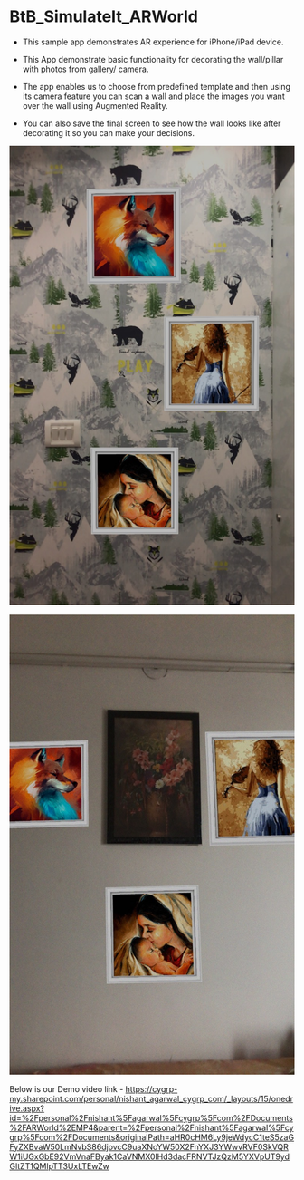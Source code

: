 # BtB_SimulateIt_ARWorld

* This sample app demonstrates AR experience for iPhone/iPad device.

* This App demonstrate basic functionality for decorating the wall/pillar with photos from gallery/ camera.

* The app enables us to choose from predefined template and then using its camera feature you can scan a wall and place the images you want over the wall using Augmented Reality.

* You can also save the final screen to see how the wall looks like after decorating it so you can make your decisions.


![Screenshot1](https://github.com/cybergroupdevs/BtB_SimulateIt_ARWorld/blob/master/ARWorld_Capture.JPG)

![Screenshot2](https://github.com/cybergroupdevs/BtB_SimulateIt_ARWorld/blob/master/Skype_Picture_2019_12_12T12_49_33_191Z.jpeg)

Below is our Demo video link - 
https://cygrp-my.sharepoint.com/personal/nishant_agarwal_cygrp_com/_layouts/15/onedrive.aspx?id=%2Fpersonal%2Fnishant%5Fagarwal%5Fcygrp%5Fcom%2FDocuments%2FARWorld%2EMP4&parent=%2Fpersonal%2Fnishant%5Fagarwal%5Fcygrp%5Fcom%2FDocuments&originalPath=aHR0cHM6Ly9jeWdycC1teS5zaGFyZXBvaW50LmNvbS86djovcC9uaXNoYW50X2FnYXJ3YWwvRVF0SkVQRW1iUGxGbE92VmVnaFByak1CaVNMX0lHd3dacFRNVTJzQzM5YXVpUT9ydGltZT1QMlpTT3UxLTEwZw

